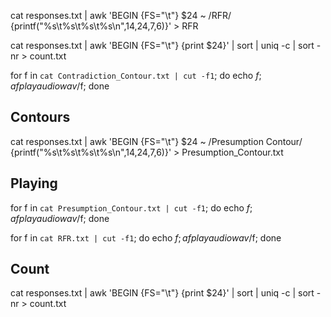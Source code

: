 cat responses.txt | awk 'BEGIN {FS="\t"} $24 ~ /RFR/ {printf("%s\t%s\t%s\t%s\n",$14,$24,$7,$6)}'  > RFR

cat responses.txt | awk 'BEGIN {FS="\t"} {print $24}'   | sort | uniq -c | sort -nr > count.txt

for f in `cat Contradiction_Contour.txt | cut -f1`; do echo $f; afplay audiowav/$f; done


## Contours
cat responses.txt | awk 'BEGIN {FS="\t"} $24 ~ /Presumption Contour/ {printf("%s\t%s\t%s\t%s\n",$14,$24,$7,$6)}'  > Presumption_Contour.txt


## Playing
for f in `cat Presumption_Contour.txt | cut -f1`; do echo $f; afplay audiowav/$f; done

for f in `cat RFR.txt | cut -f1`; do echo $f; afplay audiowav/$f; done

## Count
cat responses.txt | awk 'BEGIN {FS="\t"} {print $24}'   | sort | uniq -c | sort -nr > count.txt



